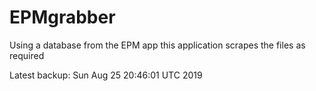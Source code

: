 # EPMgrabber
Using a database from the EPM app this application scrapes the files as required


Latest backup: Sun Aug 25 20:46:01 UTC 2019

